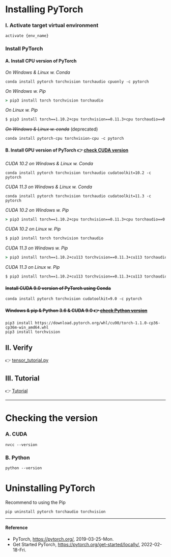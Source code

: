 # Installing PyTorch

### I. Activate target virtual environment
```
activate {env_name}
```

### Install PyTorch
#### A. Install CPU version of PyTorch
*On Windows & Linux w. Conda*
```
conda install pytorch torchvision torchaudio cpuonly -c pytorch
```

*On Windows w. Pip*
```cmd
> pip3 install torch torchvision torchaudio
```

*On Linux w. Pip*
```bash
$ pip3 install torch==1.10.2+cpu torchvision==0.11.3+cpu torchaudio==0.10.2+cpu -f https://download.pytorch.org/whl/cpu/torch_stable.html
```

*~~On Windows & Linux w. conda~~* (deprecated)
```
conda install pytorch-cpu torchvision-cpu -c pytorch
```

#### B. Install GPU version of PyTorch :point_right: [check CUDA version](https://github.com/inyong37/Vision/blob/master/Install/PyTorch.md#a-cuda)
*CUDA 10.2 on Windows & Linux w. Conda*
```
conda install pytorch torchvision torchaudio cudatoolkit=10.2 -c pytorch
```
*CUDA 11.3 on Windows & Linux w. Conda*
```
conda install pytorch torchvision torchaudio cudatoolkit=11.3 -c pytorch
```

*CUDA 10.2 on Windows w. Pip*
```cmd
> pip3 install torch==1.10.2+cpu torchvision==0.11.3+cpu torchaudio==0.10.2+cpu -f https://download.pytorch.org/whl/cpu/torch_stable.html
```

*CUDA 10.2 on Linux w. Pip*
```bash
$ pip3 install torch torchvision torchaudio
```

*CUDA 11.3 on Windows w. Pip*
```cmd
> pip3 install torch==1.10.2+cu113 torchvision==0.11.3+cu113 torchaudio===0.10.2+cu113 -f https://download.pytorch.org/whl/cu113/torch_stable.html
```

*CUDA 11.3 on Linux w. Pip*
```bash
$ pip3 install torch==1.10.2+cu113 torchvision==0.11.3+cu113 torchaudio==0.10.2+cu113 -f https://download.pytorch.org/whl/cu113/torch_stable.html
```

#### ~~Install CUDA 9.0 version of PyTorch using Conda~~ 
```
conda install pytorch torchvision cudatoolkit=9.0 -c pytorch
```

#### ~~Windows & pip & Python 3.6 & CUDA 9.0 :point_right: [check Python version](https://github.com/inyong37/Vision/blob/master/Install/PyTorch.md#b-python)~~
```
pip3 install https://download.pytorch.org/whl/cu90/torch-1.1.0-cp36-cp36m-win_amd64.whl
pip3 install torchvision
```

## II. Verify
:point_right: [tensor_tutorial.py](https://pytorch.org/tutorials/_downloads/092fba3c36cb2ab226bfdaa78248b310/tensor_tutorial.py)

## III. Tutorial
:point_right: [Tutorial](https://pytorch.org/tutorials/)

----------

# Checking the version
### A. CUDA
```
nvcc --version
```

### B. Python
```
python --version
```

# Uninstalling PyTorch
Recommend to using the Pip
```
pip uninstall pytorch torchaudio torchvision
```

----------

#### Reference
- PyTorch, https://pytorch.org/, 2019-03-25-Mon.
- Get Started PyTorch, https://pytorch.org/get-started/locally/, 2022-02-18-Fri.
